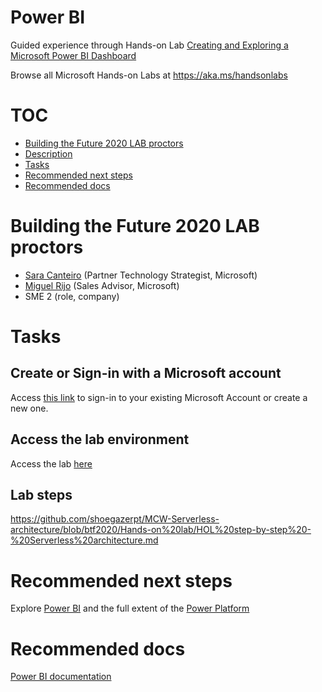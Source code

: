 # Power BI

Guided experience through Hands-on Lab [Creating and Exploring a Microsoft Power BI Dashboard](https://www.microsoft.com/handsonlabs/selfpacedlabs/details/SQ00150)

Browse all Microsoft Hands-on Labs at <https://aka.ms/handsonlabs>

# TOC

* [Building the Future 2020 LAB proctors](#building-the-future-2020-lab-proctors)
* [Description](#description)
* [Tasks](#tasks)
* [Recommended next steps](#recommended-next-steps)
* [Recommended docs](#recommended-docs)

# Building the Future 2020 LAB proctors

* [Sara Canteiro](https://https://www.linkedin.com/in/saracanteiro/) (Partner Technology Strategist, Microsoft)
* [Miguel Rijo](https://www.linkedin.com/in/miguelmendesrijo/) (Sales Advisor, Microsoft)
* SME 2 (role, company)

# Tasks

## Create or Sign-in with a Microsoft account

Access [this link](https://account.microsoft.com/account) to sign-in to your existing Microsoft Account or create a new one.

## Access the lab environment

Access the lab [here](https://www.microsoft.com/handsonlabs/selfpacedlabs/details/SQ00150)

## Lab steps

<https://github.com/shoegazerpt/MCW-Serverless-architecture/blob/btf2020/Hands-on%20lab/HOL%20step-by-step%20-%20Serverless%20architecture.md>

# Recommended next steps

Explore [Power BI](https://powerbi.microsoft.com/) and the full extent of the [Power Platform](https://powerplatform.microsoft.com/)

# Recommended docs

[Power BI documentation](https://docs.microsoft.com/power-bi/)
